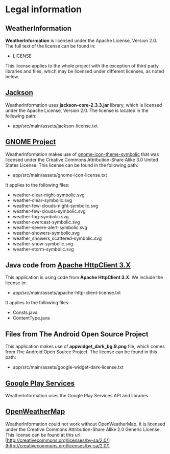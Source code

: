 # Legal information

## WeatherInformation

**WeatherInformation** is licensed under the Apache License, Version 2.0.  The full text
of the license can be found in:

 - LICENSE

This license applies to the whole project with the exception of third party libraries
and files, which may be licensed under different licenses, as noted below.


## [Jackson](http://wiki.fasterxml.com/JacksonHome)

WeatherInformation uses **jackson-core-2.3.3.jar** library, which is licensed under the
Apache License, Version 2.0. The license is located in the following path:

 - app/src/main/assets/jackson-license.txt


## [GNOME Project](http://www.gnome.org)

WeatherInformation makes use of [gnome-icon-theme-symbolic](https://github.com/GNOME/gnome-icon-theme-symbolic) that
was licensed under the Creative Commons Attribution-Share Alike 3.0 United States License. This license
can be found in the following path:

 - app/src/main/assets/gnome-icon-license.txt

It applies to the following files:

 * weather-clear-night-symbolic.svg
 * weather-clear-symbolic.svg
 * weather-few-clouds-night-symbolic.svg
 * weather-few-clouds-symbolic.svg
 * weather-fog-symbolic.svg
 * weather-overcast-symbolic.svg
 * weather-severe-alert-symbolic.svg
 * weather-showers-symbolic.svg
 * weather_showers_scattered-symbolic.svg
 * weather-snow-symbolic.svg
 * weather-storm-symbolic.svg


## Java code from [Apache HttpClient 3.X](http://hc.apache.org/httpclient-3.x/)

This application is using code from **Apache HttpClient 3.X**. We include the license in:

 - app/src/main/assets/apache-http-client-license.txt

It applies to the following files:

 * Consts.java
 * ContentType.java


## Files from The Android Open Source Project

This application makes use of **appwidget_dark_bg.9.png** file, which comes from
The Android Open Source Project. The license can be found in this path:

 - app/src/main/assets/google-widget-dark-license.txt


## [Google Play Services](https://developer.android.com/google/play-services/index.html)

WeatherInformation uses the Google Play Services API and libraries.

## [OpenWeatherMap](http://openweathermap.org/)

WeatherInformation could not work without OpenWeatherMap. It is licensed under the Creative Commons
Attribution-Share Alike 2.0 Generic License. This license can be found at this url: [http://creativecommons.org/licenses/by-sa/2.0/](http://creativecommons.org/licenses/by-sa/2.0/)
